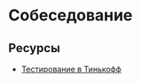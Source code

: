 # Собеседование

## Ресурсы

* [Тестирование в Тинькофф](https://www.tinkoff.ru/career/it/interview/backend/)
